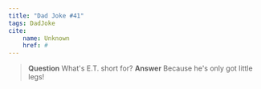 ```yaml
---
title: "Dad Joke #41"
tags: DadJoke
cite:
    name: Unknown
    href: #
---
```


> **Question** What's E.T. short for? 
> **Answer** Because he's only got little legs!
